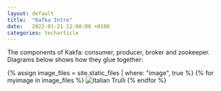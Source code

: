```yaml
---
layout: default
title:  "Kafka Intro"
date:   2022-01-21 12:00:00 +0100
categories: techarticle
---
```


The components of Kakfa: consumer, producer, broker and zookeeper.  Diagrams below shows how they glue together:

{% assign image_files = site.static_files | where: "image", true %}
{% for myimage in image_files %}
  <img src="{{ myimage.path }}" alt="Italian Trulli">
{% endfor %}
